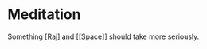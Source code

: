 # Meditation

Something [[Raj]] and [[Space]] should take more seriously.

[//begin]: # "Autogenerated link references for markdown compatibility"
[Raj]: Raj "Raj"
[//end]: # "Autogenerated link references"